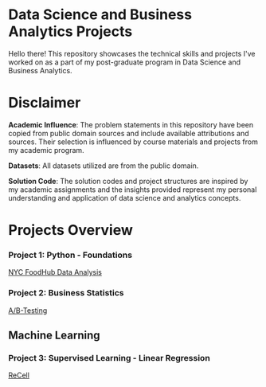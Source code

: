 # Data Science and Business Analytics Projects
Hello there! This repository showcases the technical skills and projects I've worked on as a part of my post-graduate program in Data Science and Business Analytics.

# Disclaimer
**Academic Influence**: The problem statements in this repository have been copied from public domain sources and include available attributions and sources. Their selection is influenced by course materials and projects from my academic program.

**Datasets**: All datasets utilized are from the public domain.

**Solution Code**: The solution codes and project structures are inspired by my academic assignments and the insights provided represent my personal understanding and application of data science and analytics concepts.

# Projects Overview
### Project 1: Python - Foundations 
[NYC FoodHub Data Analysis](https://www.kaggle.com/datasets/ahsan81/food-ordering-and-delivery-app-dataset) 


### Project 2: Business Statistics
[A/B-Testing](https://www.kaggle.com/code/lilyhyseni/ab-testing) 

## Machine Learning 
### Project 3: Supervised Learning - Linear Regression 
[ReCell](https://www.kaggle.com/code/lilyhyseni/supervised-learning-linear-regression-recell)


